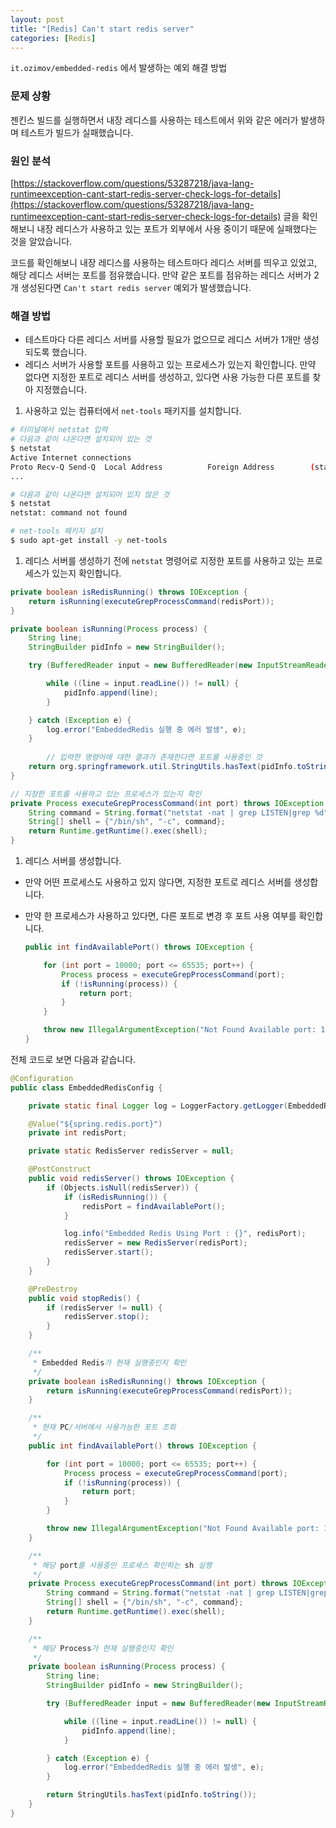 ```yaml
---
layout: post
title: "[Redis] Can't start redis server"
categories: [Redis]
---
```


`it.ozimov/embedded-redis` 에서 발생하는 예외 해결 방법

### 문제 상황

젠킨스 빌드를 실행하면서 내장 레디스를 사용하는 테스트에서 위와 같은 에러가 발생하며 테스트가 빌드가 실패했습니다.

### 원인 분석

[https://stackoverflow.com/questions/53287218/java-lang-runtimeexception-cant-start-redis-server-check-logs-for-details](https://stackoverflow.com/questions/53287218/java-lang-runtimeexception-cant-start-redis-server-check-logs-for-details) 글을 확인해보니 내장 레디스가 사용하고 있는 포트가 외부에서 사용 중이기 때문에 실패했다는 것을 알았습니다.

코드를 확인해보니 내장 레디스를 사용하는 테스트마다 레디스 서버를 띄우고 있었고, 해당 레디스 서버는 포트를 점유했습니다. 만약 같은 포트를 점유하는 레디스 서버가 2개 생성된다면 `Can't start redis server` 예외가 발생했습니다.

### 해결 방법

- 테스트마다 다른 레디스 서버를 사용할 필요가 없으므로 레디스 서버가 1개만 생성되도록 했습니다.
- 레디스 서버가 사용할 포트를 사용하고 있는 프로세스가 있는지 확인합니다. 만약 없다면 지정한 포트로 레디스 서버를 생성하고, 있다면 사용 가능한 다른 포트를 찾아 지정했습니다.

1. 사용하고 있는 컴퓨터에서 `net-tools` 패키지를 설치합니다.

```bash
# 터미널에서 netstat 입력
# 다음과 같이 나온다면 설치되어 있는 것
$ netstat
Active Internet connections
Proto Recv-Q Send-Q  Local Address          Foreign Address        (state)
...

# 다음과 같이 나온다면 설치되어 있지 않은 것
$ netstat
netstat: command not found

# net-tools 패키지 설치
$ sudo apt-get install -y net-tools
```

1. 레디스 서버를 생성하기 전에 `netstat` 명령어로 지정한 포트를 사용하고 있는 프로세스가 있는지 확인합니다.

```java
private boolean isRedisRunning() throws IOException {
    return isRunning(executeGrepProcessCommand(redisPort));
}

private boolean isRunning(Process process) {
    String line;
    StringBuilder pidInfo = new StringBuilder();

    try (BufferedReader input = new BufferedReader(new InputStreamReader(process.getInputStream()))) {

        while ((line = input.readLine()) != null) {
            pidInfo.append(line);
        }

    } catch (Exception e) {
        log.error("EmbeddedRedis 실행 중 에러 발생", e);
    }
		
		// 입력한 명령어에 대한 결과가 존재한다면 포트를 사용중인 것
    return org.springframework.util.StringUtils.hasText(pidInfo.toString());
}

// 지정한 포트를 사용하고 있는 프로세스가 있는지 확인
private Process executeGrepProcessCommand(int port) throws IOException {
    String command = String.format("netstat -nat | grep LISTEN|grep %d", port);
    String[] shell = {"/bin/sh", "-c", command};
    return Runtime.getRuntime().exec(shell);
}
```

1. 레디스 서버를 생성합니다.
- 만약 어떤 프로세스도 사용하고 있지 않다면, 지정한 포트로 레디스 서버를 생성합니다.
- 만약 한 프로세스가 사용하고 있다면, 다른 포트로 변경 후 포트 사용 여부를 확인합니다.

    ```java
    public int findAvailablePort() throws IOException {
    
        for (int port = 10000; port <= 65535; port++) {
            Process process = executeGrepProcessCommand(port);
            if (!isRunning(process)) {
                return port;
            }
        }
    
        throw new IllegalArgumentException("Not Found Available port: 10000 ~ 65535");
    }
    ```


전체 코드로 보면 다음과 같습니다.

```java
@Configuration
public class EmbeddedRedisConfig {

    private static final Logger log = LoggerFactory.getLogger(EmbeddedRedisConfig.class);

    @Value("${spring.redis.port}")
    private int redisPort;

    private static RedisServer redisServer = null;

    @PostConstruct
    public void redisServer() throws IOException {
        if (Objects.isNull(redisServer)) {
            if (isRedisRunning()) {
                redisPort = findAvailablePort();
            }

            log.info("Embedded Redis Using Port : {}", redisPort);
            redisServer = new RedisServer(redisPort);
            redisServer.start();
        }
    }

    @PreDestroy
    public void stopRedis() {
        if (redisServer != null) {
            redisServer.stop();
        }
    }

    /**
     * Embedded Redis가 현재 실행중인지 확인
     */
    private boolean isRedisRunning() throws IOException {
        return isRunning(executeGrepProcessCommand(redisPort));
    }

    /**
     * 현재 PC/서버에서 사용가능한 포트 조회
     */
    public int findAvailablePort() throws IOException {

        for (int port = 10000; port <= 65535; port++) {
            Process process = executeGrepProcessCommand(port);
            if (!isRunning(process)) {
                return port;
            }
        }

        throw new IllegalArgumentException("Not Found Available port: 10000 ~ 65535");
    }

    /**
     * 해당 port를 사용중인 프로세스 확인하는 sh 실행
     */
    private Process executeGrepProcessCommand(int port) throws IOException {
        String command = String.format("netstat -nat | grep LISTEN|grep %d", port);
        String[] shell = {"/bin/sh", "-c", command};
        return Runtime.getRuntime().exec(shell);
    }

    /**
     * 해당 Process가 현재 실행중인지 확인
     */
    private boolean isRunning(Process process) {
        String line;
        StringBuilder pidInfo = new StringBuilder();

        try (BufferedReader input = new BufferedReader(new InputStreamReader(process.getInputStream()))) {

            while ((line = input.readLine()) != null) {
                pidInfo.append(line);
            }

        } catch (Exception e) {
            log.error("EmbeddedRedis 실행 중 에러 발생", e);
        }

        return StringUtils.hasText(pidInfo.toString());
    }
}
```
